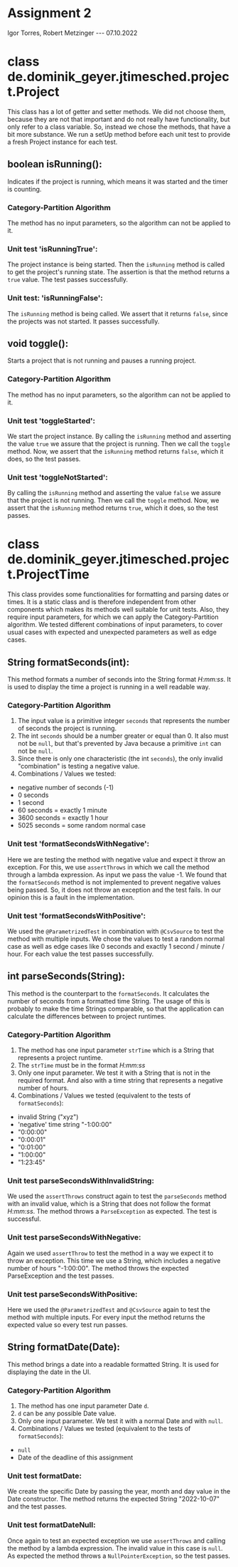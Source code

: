 # Assignment 2
Igor Torres, Robert Metzinger
--- 07.10.2022

# class de.dominik_geyer.jtimesched.project.Project

This class has a lot of getter and setter methods.
We did not choose them, because they are not that important
and do not really have functionality, but only refer to a class variable.
So, instead we chose the methods, that have a bit more substance.
We run a setUp method before each unit test to provide a fresh Project instance for each test.

## boolean isRunning():
Indicates if the project is running, which means it was
started and the timer is counting.

### Category-Partition Algorithm
The method has no input parameters, so the algorithm can not
be applied to it.

### Unit test 'isRunningTrue':
The project instance is being started.
Then the `isRunning` method is called to get the project's running state.
The assertion is that the method returns a `true` value.
The test passes successfully.

### Unit test: 'isRunningFalse':
The `isRunning` method is being called.
We assert that it returns `false`, since the projects was not started.
It passes successfully.

## void toggle():
Starts a project that is not running and pauses a running project.

### Category-Partition Algorithm
The method has no input parameters, so the algorithm can not
be applied to it.

### Unit test 'toggleStarted':
We start the project instance.
By calling the `isRunning` method and asserting the value `true` we assure that the project is running.
Then we call the `toggle` method.
Now, we assert that the `isRunning` method returns `false`, which it does, so the test passes.

### Unit test 'toggleNotStarted':
By calling the `isRunning` method and asserting the value `false` we assure that the project is not running.
Then we call the `toggle` method.
Now, we assert that the `isRunning` method returns `true`, which it does, so the test passes.

# class de.dominik_geyer.jtimesched.project.ProjectTime
This class provides some functionalities for formatting and parsing dates or times.
It is a static class and is therefore
independent from other components which makes its methods well suitable for unit tests.
Also, they require input parameters, for which we can apply the Category-Partition algorithm.
We tested different combinations of input parameters,
to cover usual cases with expected and unexpected parameters as well as edge cases.

## String formatSeconds(int):
This method formats a number of seconds into the String format *H:mm:ss*.
It is used to display the time a project is running in a well readable way.

### Category-Partition Algorithm
1. The input value is a primitive integer `seconds` that represents the number of seconds the project is running.
2. The int `seconds` should be a number greater or equal than 0. 
It also must not be `null`, but that's prevented by Java because a primitive `int` can not be `null`.
3. Since there is only one characteristic (the int `seconds`), the only invalid "combination" is testing a negative value.
4. Combinations / Values we tested:
- negative number of seconds (-1)
- 0 seconds
- 1 second
- 60 seconds = exactly 1 minute
- 3600 seconds = exactly 1 hour
- 5025 seconds = some random normal case

### Unit test 'formatSecondsWithNegative':
Here we are testing the method with negative value and expect it throw an exception.
For this, we use `assertThrows` in which we call the method through a lambda expression.
As input we pass the value -1.
We found that the `formatSeconds` method is not implemented to prevent negative values being passed.
So, it does not throw an exception and the test fails.
In our opinion this is a fault in the implementation.

### Unit test 'formatSecondsWithPositive':
We used the `@ParametrizedTest` in combination with `@CsvSource` to test the method with multiple inputs.
We chose the values to test a random normal case as well as edge cases like 0 seconds and exactly 1 second / minute / hour.
For each value the test passes successfully.

## int parseSeconds(String):
This method is the counterpart to the `formatSeconds`.
It calculates the number of seconds from a formatted time String.
The usage of this is probably to make the time Strings comparable, so that the application can calculate the differences between to project runtimes.

### Category-Partition Algorithm
1. The method has one input parameter `strTime` which is a String that represents a project runtime.
2. The `strTime` must be in the format *H:mm:ss*
3. Only one input parameter. We test it with a String that is not in the required format. And also with a time string that represents a negative number of hours.
4. Combinations / Values we tested (equivalent to the tests of `formatSeconds`):
- invalid String ("xyz")
- 'negative' time string "-1:00:00"
- "0:00:00"
- "0:00:01"
- "0:01:00"
- "1:00:00"
- "1:23:45"

### Unit test parseSecondsWithInvalidString:
We used the `assertThrows` construct again to test the `parseSeconds` method with an invalid value,
which is a String that does not follow the format *H:mm:ss*.
The method throws a `ParseException` as expected.
The test is successful.

### Unit test parseSecondsWithNegative:
Again we used `assertThrow` to test the method in a way we expect it to throw an exception.
This time we use a String, which includes a negative number of hours "-1:00:00".
The method throws the expected ParseException and the test passes.

### Unit test parseSecondsWithPositive:
Here we used the `@ParametrizedTest` and `@CsvSource` again to test the method with multiple inputs.
For every input the method returns the expected value so every test run passes.

## String formatDate(Date):
This method brings a date into a readable formatted String.
It is used for displaying the date in the UI.

### Category-Partition Algorithm
1. The method has one input parameter Date `d`.
2. `d` can be any possible Date value.
3. Only one input parameter. We test it with a normal Date and with `null`.
4. Combinations / Values we tested (equivalent to the tests of `formatSeconds`):
- `null`
- Date of the deadline of this assignment

### Unit test formatDate:
We create the specific Date by passing the year, month and day value in the Date constructor.
The method returns the expected String "2022-10-07" and the test passes.

### Unit test formatDateNull:
Once again to test an expected exception we use `assertThrows` and calling the method by a lambda expression.
The invalid value in this case is `null`.
As expected the method throws a `NullPointerException`, so the test passes.